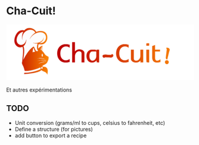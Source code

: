 # Cha-Cuit!

![](static/logo.png)

Et autres expérimentations

## TODO

+ Unit conversion (grams/ml to cups, celsius to fahrenheit, etc)
+ Define a structure (for pictures)
+ add button to export a recipe